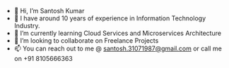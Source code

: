 - 👋 Hi, I’m Santosh Kumar
- 👀 I have around 10 years of experience in Information Technology Industry.
- 🌱 I’m currently learning Cloud Services and Microservices Architecture
- 💞️ I’m looking to collaborate on Freelance Projects
- 📫 You can reach out to me @ santosh.31071987@gmail.com or call me on +91 8105666363

<!---
santoshk007/santoshk007 is a ✨ special ✨ repository because its `README.md` (this file) appears on your GitHub profile.
You can click the Preview link to take a look at your changes.
--->
